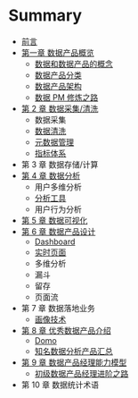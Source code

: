 # Summary

* [前言](README.md)
* [第一章 数据产品概览](di-yi-zhang-shu-ju-chan-pin-gai-lan.md)
  * [数据和数据产品的概念](di-yi-zhang-shu-ju-chan-pin-gai-lan/shu-ju-he-shu-ju-chan-pin-de-gai-nian.md)
  * [数据产品分类](di-yi-zhang-shu-ju-chan-pin-gai-lan/shu-ju-chan-pin-fen-lei.md)
  * [数据产品架构](di-yi-zhang-shu-ju-chan-pin-gai-lan/shu-ju-chan-pin-jia-gou.md)
  * [数据 PM 修炼之路](di-yi-zhang-shu-ju-chan-pin-gai-lan/shu-ju-chan-pin-xiu-lian-zhi-lu.md)
* [第 2 章 数据采集/清洗](di-2-zhang-shu-ju-cai-96c6-qing-xi.md)
  * 数据采集
  * [数据清洗](di-2-zhang-shu-ju-cai-96c6-qing-xi/shu-ju-qing-xi.md)
  * [元数据管理](di-2-zhang-shu-ju-cai-96c6-qing-xi/yuan-shu-ju-guan-li.md)
  * [指标体系](di-2-zhang-shu-ju-cai-96c6-qing-xi/zhi-biao-ti-xi.md)
* 第 3 章 数据存储/计算
* [第 4 章 数据分析](di-4-zhang-shu-ju-fen-xi.md)
  * 用户多维分析
  * [分析工具](di-4-zhang-shu-ju-fen-xi/fen-xi-gong-ju.md)
  * 用户行为分析
* [第 5 章 数据可视化](di-5-zhang-shu-ju-ke-shi-hua.md)
* [第 6 章 数据产品设计](di-6-zhang-shu-ju-chan-pin-she-ji.md)
  * [Dashboard](dashboard-she-ji.md)
  * [实时页面](di-6-zhang-shu-ju-chan-pin-she-ji/shi-shi-ye-mian.md)
  * 多维分析
  * 漏斗
  * 留存
  * 页面流
* 第 7 章 数据落地业务
  * [画像技术](hua-xiang-ji-zhu.md)
* [第 8 章 优秀数据产品介绍](di-8-zhang-you-xiu-shu-ju-chan-pin-jie-shao.md)
  * [Domo](di-8-zhang-you-xiu-shu-ju-chan-pin-jie-shao/domo.md)
  * [知名数据分析产品汇总](di-8-zhang-you-xiu-shu-ju-chan-pin-jie-shao/zhi-ming-shu-ju-chan-pin-hui-zong.md)
* [第 9 章 数据产品经理能力模型](di-9-zhang-shu-ju-chan-pin-jing-li-neng-li-mo-xing.md)
  * [初级数据产品经理进阶之路](di-9-zhang-shu-ju-chan-pin-jing-li-neng-li-mo-xing/chu-ji-shu-ju-chan-pin-jing-li-jin-jie-zhi-lu.md)
* 第 10 章 数据统计术语

